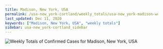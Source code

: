 ```yaml
---
title: Madison, New York, USA
permalink: /usa-new_york-cortland/weekly_totals/usa-new_york-madison-weekly_totals.html
last_updated: Dec 11, 2020
keywords: ["Madison, New York, USA", "weekly totals"]
sidebar: usa-new_york-cortland_sidebar
---
```


![Weekly Totals of Confirmed Cases for Madison, New York, USA](/covid_tracker/images/graphs/usa-new_york-madison-weekly_totals_graph.png)
